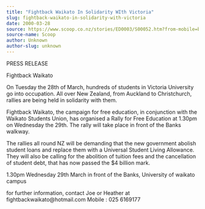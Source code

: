 ```yaml
---
title: "Fightback Waikato In Solidarity WIth Victoria"
slug: fightback-waikato-in-solidarity-with-victoria
date: 2000-03-28
source: https://www.scoop.co.nz/stories/ED0003/S00052.htm?from-mobile=bottom-link-01
source-name: Scoop
author: Unknown
author-slug: unknown
---
```


<p>PRESS RELEASE</p>

<p>Fightback Waikato</p>

<p>On Tuesday the 28th of
March, hundreds of students in Victoria University go  into
occupation.  All over New Zealand, from Auckland to
Christchurch,  rallies are being held in solidarity with
them.</p>

<p>Fightback Waikato, the campaign for free education,
in conjunction with the  Waikato Students Union, has
organised a Rally for Free Education at 1.30pm on Wednesday
the 29th.  The rally will take place in front of the Banks 
walkway.</p>

<p>The rallies all round NZ will be demanding that
the new government abolish student loans and replace them
with a Universal Student Living Allowance.  They will also
be calling for the abolition of tuition fees and the 
cancellation of student debt, that has now passed the $4
billion mark.</p>

<p>1.30pm Wednesday 29th March in front of the
Banks, University of waikato campus</p>

<p>for further
information, contact Joe or Heather at
fightbackwaikato@hotmail.com Mobile : 025 6169177</p>  